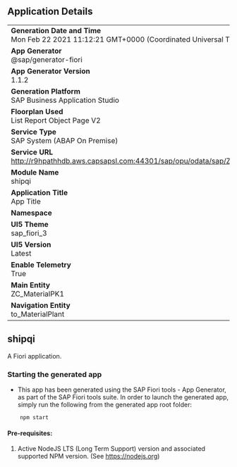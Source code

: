## Application Details
|               |
| ------------- |
|**Generation Date and Time**<br>Mon Feb 22 2021 11:12:21 GMT+0000 (Coordinated Universal Time)|
|**App Generator**<br>@sap/generator-fiori|
|**App Generator Version**<br>1.1.2|
|**Generation Platform**<br>SAP Business Application Studio|
|**Floorplan Used**<br>List Report Object Page V2|
|**Service Type**<br>SAP System (ABAP On Premise)|
|**Service URL**<br>http://r9hpathhdb.aws.capsapsl.com:44301/sap/opu/odata/sap/ZIINSP_LOT_MAT_SRV/
|**Module Name**<br>shipqi|
|**Application Title**<br>App Title|
|**Namespace**<br>|
|**UI5 Theme**<br>sap_fiori_3|
|**UI5 Version**<br>Latest|
|**Enable Telemetry**<br>True|
|**Main Entity**<br>ZC_MaterialPK1|
|**Navigation Entity**<br>to_MaterialPlant|

## shipqi

A Fiori application.

### Starting the generated app

-   This app has been generated using the SAP Fiori tools - App Generator, as part of the SAP Fiori tools suite.  In order to launch the generated app, simply run the following from the generated app root folder:

```
    npm start
```


#### Pre-requisites:

1. Active NodeJS LTS (Long Term Support) version and associated supported NPM version.  (See https://nodejs.org)


